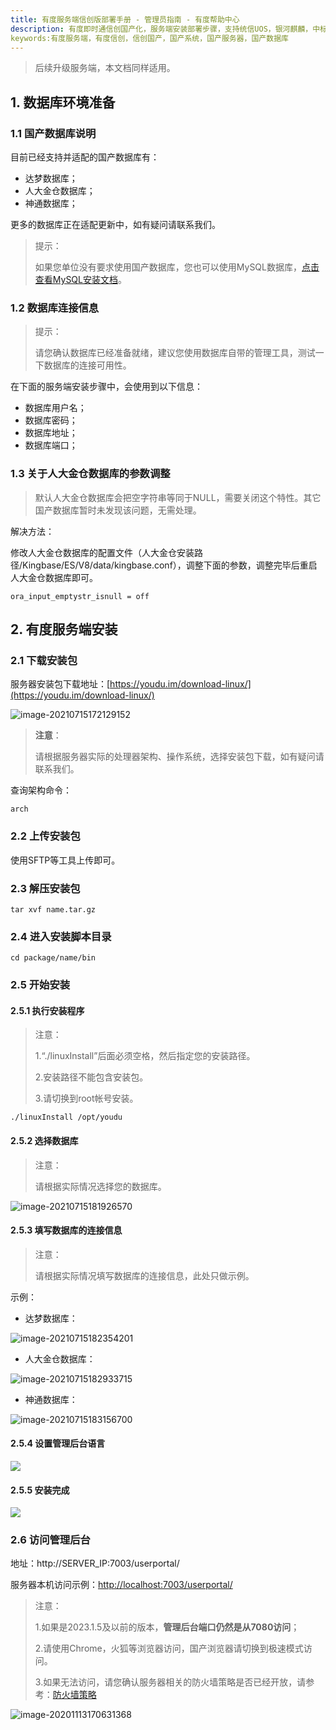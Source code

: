 ```yaml
---
title: 有度服务端信创版部署手册 - 管理员指南 - 有度帮助中心
description: 有度即时通信创国产化，服务端安装部署步骤，支持统信UOS，银河麒麟，中标麒麟，中科方德，Deepin深度等国产系统，适用于政府机关，企事业单位等有信创需求，安全自主可控。已支持国内主流的国产数据库，例如达梦数据库，人大金仓数据库，神通数据库等，更多国产系统、国产数据库，仍在持续更新适配中。
keywords:有度服务端，有度信创，信创国产，国产系统，国产服务器，国产数据库 
---
```


> 后续升级服务端，本文档同样适用。

## 1. 数据库环境准备

### 1.1 国产数据库说明

目前已经支持并适配的国产数据库有：

- 达梦数据库；
- 人大金仓数据库；
- 神通数据库；

更多的数据库正在适配更新中，如有疑问请联系我们。

> 提示：
>
> 如果您单位没有要求使用国产数据库，您也可以使用MySQL数据库，[点击查看MySQL安装文档](a01_00011.md)。

### 1.2 数据库连接信息

> 提示：
>
> 请您确认数据库已经准备就绪，建议您使用数据库自带的管理工具，测试一下数据库的连接可用性。

在下面的服务端安装步骤中，会使用到以下信息：

- 数据库用户名；
- 数据库密码；
- 数据库地址；
- 数据库端口；

### 1.3 关于人大金仓数据库的参数调整

> 默认人大金仓数据库会把空字符串等同于NULL，需要关闭这个特性。其它国产数据库暂时未发现该问题，无需处理。

解决方法：

修改人大金仓数据库的配置文件（人大金仓安装路径/Kingbase/ES/V8/data/kingbase.conf），调整下面的参数，调整完毕后重启人大金仓数据库即可。

```
ora_input_emptystr_isnull = off
```

## 2. 有度服务端安装

### 2.1 下载安装包

服务器安装包下载地址：[https://youdu.im/download-linux/](https://youdu.im/download-linux/)

![image-20210715172129152](res/a01_00028/image-20210715172129152.png)

> **注意**：
>
> 请根据服务器实际的处理器架构、操作系统，选择安装包下载，如有疑问请联系我们。

查询架构命令：

```
arch
```

### 2.2 上传安装包

使用SFTP等工具上传即可。

### 2.3 解压安装包

```
tar xvf name.tar.gz
```

### 2.4 进入安装脚本目录

```
cd package/name/bin
```

### 2.5 开始安装

#### 2.5.1 执行安装程序

> 注意：
>
> 1.“./linuxInstall”后面必须空格，然后指定您的安装路径。
>
> 2.安装路径不能包含安装包。
>
> 3.请切换到root帐号安装。

```
./linuxInstall /opt/youdu
```

#### 2.5.2 选择数据库

> 注意：
>
> 请根据实际情况选择您的数据库。

![image-20210715181926570](res/a01_00028/image-20210715181926570.png)

#### 2.5.3 填写数据库的连接信息

> 注意：
>
> 请根据实际情况填写数据库的连接信息，此处只做示例。

示例：

- 达梦数据库：

![image-20210715182354201](res/a01_00028/image-20210715182354201.png)

- 人大金仓数据库：

![image-20210715182933715](res/a01_00028/image-20210715182933715.png)

- 神通数据库：

![image-20210715183156700](res/a01_00028/image-20210715183156700.png)

#### 2.5.4 设置管理后台语言

![](res/a01_00028/image-20200822180207119.png)

#### 2.5.5 安装完成

![](res/a01_00028/wps4-1605257958539.jpg)

### 2.6 访问管理后台

地址：http://SERVER_IP:7003/userportal/

服务器本机访问示例：[http://localhost:7003/userportal/](http://localhost:7003/userportal/)

> 注意：
>
> 1.如果是2023.1.5及以前的版本，**管理后台端口仍然是从7080访问**；
>
> 2.请使用Chrome，火狐等浏览器访问，国产浏览器请切换到极速模式访问。
>
> 3.如果无法访问，请您确认服务器相关的防火墙策略是否已经开放，请参考：[防火墙策略](a01_00004.md)

![image-20201113170631368](res/a01_00028/image-20201113170631368.png)


